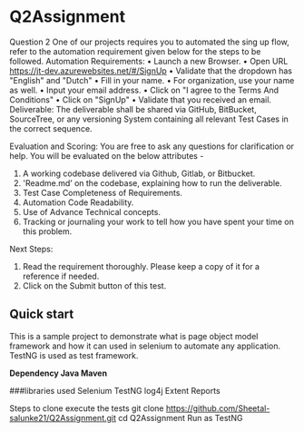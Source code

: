 # Q2Assignment
Question 2 One of our projects requires you to automated the sing up flow, refer to the automation requirement given below for the steps to be followed. 
Automation Requirements: 
  • Launch a new Browser. 
  • Open URL https://jt-dev.azurewebsites.net/#/SignUp 
  • Validate that the dropdown has "English" and "Dutch" 
  • Fill in your name. 
  • For organization, use your name as well. 
  • Input your email address. 
  • Click on "I agree to the Terms And Conditions" 
  • Click on "SignUp" 
  • Validate that you received an email. Deliverable: The deliverable shall be shared via GitHub, BitBucket, SourceTree, or any versioning System containing all relevant Test Cases in the correct sequence. 
  
 Evaluation and Scoring: You are free to ask any questions for clarification or help. 
 You will be evaluated on the below attributes - 
  1. A working codebase delivered via Github, Gitlab, or Bitbucket. 
  2. 'Readme.md’ on the codebase, explaining how to run the deliverable. 
  3. Test Case Completeness of Requirements. 
  4. Automation Code Readability. 
  5. Use of Advance Technical concepts. 
  6. Tracking or journaling your work to tell how you have spent your time on this problem. 

Next Steps: 
  1. Read the requirement thoroughly. Please keep a copy of it for a reference if needed.
  2. Click on the Submit button of this test.

## Quick start

This is a sample project to demonstrate what is page object model framework and how it can used in selenium to automate any application. TestNG is used as test framework.

**Dependency Java Maven**

###libraries used Selenium TestNG log4j Extent Reports

Steps to clone execute the tests
git clone https://github.com/Sheetal-salunke21/Q2Assignment.git
cd Q2Assignment
Run as TestNG


